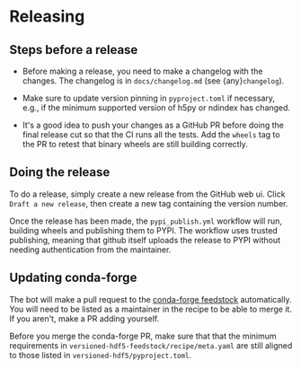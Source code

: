 # Releasing

## Steps before a release

- Before making a release, you need to make a changelog with the changes. The
  changelog is in `docs/changelog.md` (see {any}`changelog`).

- Make sure to update version pinning in `pyproject.toml` if necessary, e.g., if the
  minimum supported version of h5py or ndindex has changed.

- It's a good idea to push your changes as a GitHub PR before doing the final release
  cut so that the CI runs all the tests. Add the `wheels` tag to the PR to retest that
  binary wheels are still building correctly.

## Doing the release

To do a release, simply create a new release from the GitHub web ui. Click
`Draft a new release`, then create a new tag containing the version number.

Once the release has been made, the `pypi_publish.yml` workflow will run,
building wheels and publishing them to PYPI. The workflow uses trusted
publishing, meaning that github itself uploads the release to PYPI without
needing authentication from the maintainer.

## Updating conda-forge

The bot will make a pull request to the [conda-forge
feedstock](https://github.com/conda-forge/versioned-hdf5-feedstock/pulls)
automatically. You will need to be listed as a maintainer in the recipe to be
able to merge it. If you aren't, make a PR adding yourself.

Before you merge the conda-forge PR, make sure that that the minimum requirements in
`versioned-hdf5-feedstock/recipe/meta.yaml` are still aligned to those listed in
`versioned-hdf5/pyproject.toml`.
